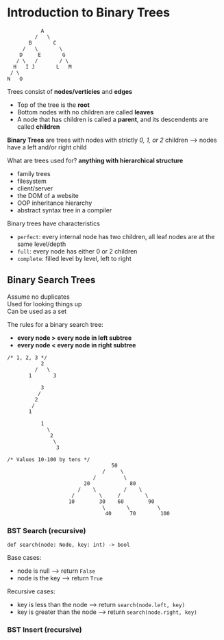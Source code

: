# Introduction to Binary Trees

```
           A
         /   \
       B       C
     /   \       \
    D     E       G
   / \   /       / \
  H   I J       L   M
 / \
N   O
```

Trees consist of __nodes/verticies__ and __edges__
- Top of the tree is the __root__
- Bottom nodes with no children are called __leaves__
- A node that has children is called a __parent__, and its descendents are called __children__

__Binary Trees__ are trees with nodes with strictly _0, 1, or 2_ children --> nodes have a left and/or right child

What are trees used for? __anything with hierarchical structure__
- family trees
- filesystem
- client/server
- the DOM of a website
- OOP inheritance hierarchy
- abstract syntax tree in a compiler

Binary trees have characteristics
- `perfect`: every internal node has two children, all leaf nodes are at the same level/depth
- `full`: every node has either 0 or 2 children
- `complete`: filled level by level, left to right

## Binary Search Trees
Assume no duplicates\
Used for looking things up\
Can be used as a set

The rules for a binary search tree:
- __every node > every node in left subtree__
- __every node < every node in right subtree__

```
/* 1, 2, 3 */
           2
         /   \
       1       3

           3
          /   
         2
        /
       1      

           1
             \
              2
               \
                3   
```

```
/* Values 10-100 by tens */
                                  50
                               /     \
                            /         \
                         20             80
                       /    \         /    \
                     /        \     /        \
                    10        30    60        90
                               \       \         \
                                40      70        100
```

### BST Search (recursive)
`def search(node: Node, key: int) -> bool`

Base cases:
- node is null --> return `False`
- node is the key --> return `True`

Recursive cases:
- key is less than the node --> return `search(node.left, key)`
- key is greater than the node --> return `search(node.right, key)`

### BST Insert (recursive)
